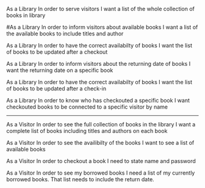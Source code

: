 As a Library
In order to serve visitors
I want a list of the whole collection of books in library

#As a Library
In order to inform visitors about available books
I want a list of the available books to include titles and author

As a Library
In order to have the correct availabilty of books
I want the list of books to be updated after a checkout

As a Library
In order to inform visitors about the returning date of books
I want the returning date on a specific book

As a Library
In order to have the correct availabilty of books
I want the list of books to be updated after a check-in

As a Library
In order to know who has checkouted a specific book
I want checkouted books to be connected to a specific visitor by name


_________________________________________________________________________________


As a Visitor
In order to see the full collection of books in the library
I want a complete list of books including titles and authors on each book

As a Visitor
In order to see the availibilty of the books
I want to see a list of available books

As a Visitor
In order to checkout a book
I need to state name and password

As a Visitor
In order to see my borrowed books
I need a list of my currently borrowed books. That list needs to include the return date.





